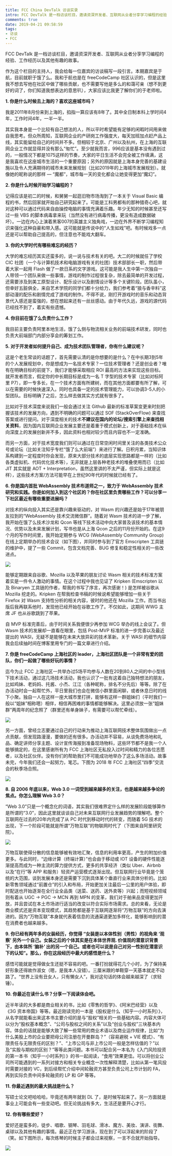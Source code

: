 ```yaml
---
title: FCC China DevTalk 访谈实录
intro: FCC DevTalk 是一档访谈栏目，邀请资深开发者、互联网从业者分享学习编程的经验、工作经历以及其他有趣的故事。作为这个栏目的主持人，我会给每一位嘉宾的访谈稿写一段引言。本期嘉宾是于航，目前就职于饿了么。我和于航也是在 freeCodeCamp 社区认识的，但是这里我不想去写他在社区中做了哪些贡献，也不需要写他是多么的和蔼可亲（想不到更好的词了，你们知道我想表达的意思叭），大家应该比我更了解你们的于老师啦。
comments: true
date: 2019-04-21 09:58:59
tags:
- 访谈
- FCC
---
```

FCC DevTalk 是一档访谈栏目，邀请资深开发者、互联网从业者分享学习编程的经验、工作经历以及其他有趣的故事。

作为这个栏目的主持人，我会给每一位嘉宾的访谈稿写一段引言。本期嘉宾是于航，目前就职于饿了么。我和于航也是在 freeCodeCamp 社区认识的，但是这里我不想去写他在社区中做了哪些贡献，也不需要写他是多么的和蔼可亲（想不到更好的词了，你们知道我想表达的意思叭），大家应该比我更了解你们的于老师啦。

**1. 你是什么时候去上海的？喜欢这座城市吗？**

我是2011年8月份来到上海的，掐指一算应该有8年了。其中全日制本科上学时间4年，工作时间4年，一半一半。

其实我本身是一个比较有自己想法的人，所以平时希望能有足够的闲暇时间用来做自我思考。但众所周知，互联网企业的产研岗工作强度大，每天加班加点赶产品上线，其实能留给自己的时间并不多。但相较于北京、广州以及杭州，在上海的互联网企业工作就显得并没有那么“匆忙”。至少就我而言，996应该是基本没有遇到过的，一般情况下都是1075这样的节奏，大家的平日生活不会完全被工作填满，这是我喜欢在这座城市生活的一个重要原因；另外的原因就是上海本身完善的基建设施以及令人充满期待的城市未来发展规划（比如2019年的上海城市发展规划）。就像她的昵称说的那样 — “魔都”，城市每一天的变化都会让她变得更加“魔幻”。


**2. 你是什么时候开始学习编程的？**

记得应该是初二的时候，和舅舅一起逛旧物市场淘到了一本关于 Visual Basic 编程的书，然后回家就开始自己研究起来了。可能是工科男都有的那种猎奇心吧，就对这种可以通过代码来自由操控电脑的事情充满着乐趣。年少无知的时候甚至还写过一些 VBS 的脚本病毒拿来玩（当然没有进行病毒传播，更没有造成数据破坏）。一边在内心上演着黑客007的英雄主义独角戏，一边在外界不断学习编程知识来强化这种自豪和带入感。这可能就是传说中的“人生如戏”吧。有时候戏多一点还是可以帮助自己提高的，但注意也不能戏大翻车。

**3. 你的大学时代有哪些难忘的经历？**

大学的难忘经历其实还蛮多的，说一说与技术有关的吧。大二的时候就任了学校 CIC 社团（一个与计算机技术和电脑游戏有关的社团）技术部部长一职，然后带着大家一起用 Flash 做了一款日系的文字游戏。这可能是我人生中第一次独自一人带领一个团队来做一些事情，游戏的制作过程很复杂，除去最简单的开发过程，还需要涉及到美工原型设计、配乐设计以及剧情设计等多个关键阶段。团队虽小，但幸好五脏俱全，来自艺术学院的同学们都十分给力，我们参考着“狼与香辛料”这部动漫的配乐和剧情完成了游戏的制作。不得不说，刚打开游戏时的音乐和动态背景代入感还是蛮强的，想在想起来还有一丝丝感动。由于年代久远，游戏的源代码已经找不到了，着实有些遗憾。

**4. 你目前在饿了么负责什么工作？**

我目前主要负责阿里本地生活，饿了么侧与物流相关业务的前端技术研发，同时也负责大前端部门内部分享会的筹划工作。

**5. 对于开发者如何提升自己、成为技术团队管理者，你有什么建议呢？**

这是个老生常谈的话题了，首先需要认清的是你想要的是什么？在中长期3到5年的个人发展规划中，你是想成为一名技术专家？一位技术管理者？还是创业者？唯有在明确目标的前提下，我们才能够采取相应 ROI 最高的方法来实现这些目标。就开发者而言，假定你的中长期目标是成为一名 T 字型的技术专家（比如对标阿里 P7），即一专多长，在一个技术方面有所建树，而在其他方面都要有所了解，可以在需要的时候快速深入。同时也具备一定的技术管理能力，可以协调3-5人的小型团队。目标明确了之后，怎么样去做其实方式就有很多了。

比如对于技术深度来说我们一般会通过关注 Github 最新的标准草案变更来时刻把握该技术的发展方向，遇到不明确的问题可以通过 SOF (StackOverFlow) 来查找答案或进行提问。对于深度相关的技术**不建议在国内的论坛/搜索引擎上来查找相关资料**，因为国内互联网企业发展主要还是着重于模式创新上，对于基础技术在纵向深度上的发展创新并不多，因此资料也相对较少而且内容也不一定准确。

而另一方面，对于技术宽度我们则可以通过在日常空闲时间里关注的各类技术公众号或论坛（比如关注知乎专栏“饿了么大前端”）来进行了解。日积月累，当知识体系构建到一定程度时你会发现，原来大部分技术的底层实现思路都是一样的（比如各类虚拟机、代码优化技术等），无非就是上层各种老技术的堆叠使用而已（比如 JIT 其实就是 AOT + Interpretation，虽然这里讲的不太严谨，但实际上就是这样），这些技术方案/方法可能早在上世纪90年代的时候就已经有了。

**6. 你是国内首批 WebAssembly 技术布道师之一，致力于 WebAssembly 技术研究和实践。你是如何加入到这个社区的？你在社区里负责哪些工作？可以分享一下社区最近有哪些重要进展吗？**

对技术的纵向投入其实还是靠兴趣来驱动的，对 Wasm 的兴趣还是始于17年被朋友拉到的“WebAssembly 技术交流微信群”。随着对 Wasm 技术的进一步了解，我开始在饿了么技术沙龙和 Qcon 等线下技术活动中向大家普及该技术的基本情况、优势以及未来发展计划，写书也是从上海 Qcon 之后的11月份开始的。在这9个月的写作时间里，我开始定期参与 WCG (WebAssembly Community Group) 在线上定期举办的技术会议（如下图），并同时参与到了官方 Emscripten 工具链的维护中，提了一些 Commit，包含文档完善、BUG 修复和稳定性相关的一些改进点。

![](1.png)

能够定期跟来自谷歌、Mozilla 以及苹果的朋友讨论 Wasm 相关的技术标准方案着实是一件令人激动的事情。在这个过程中我也见证了 Kripken (Emscripten 以及 Binaryen 工具链的作者，帮我的书写了序言，再次感谢！) 是怎样被谷歌从 Mozilla 挖走的。Kripken 在帮我检查书稿的时候说希望能够增加一些关于 Firefox 对 Wasm 支持性分析的相关内容，彼时的他还在 Mozilla 工作。而当书出版后我再联系他时，发现他已经开始在谷歌工作了。不仅如此，这期间 WWG 主席 JF 也从谷歌跳到了苹果。

自 MVP 标准完善后，由于时间关系我便很少再参加 WCG 举办的线上会议了。但 Wasm 技术的发展却一直看在眼里，包括 Post-MVP 标准的进一步完善以及最近提出的 WASI，无疑不是能够在未来大放异彩的技术革新。关于 WASI 的细节内容我会后续抽时间在博客里用专门的一篇文章进行介绍。


**7. 你是 freeCodeCamp 上海社区的 leader，上海社区团队是一个非常有爱的团队，你们一起做了哪些好玩的事情？**

迄今为止 FCC 上海社区一共举办过5场平均参与人数在20到80人之间的中小型线下技术活动，通过这几场技术活动，我也认识了一批有这着自己独特想法的朋友，比如鸡妹、老妈妈、托酱、小杰、江江（各种昵称，排名不分先后）等等。除了在办活动时会一起帮忙外，平日里我们也会在微信小群里面闲聊，或者休息日时的线下小聚。独自一人在这样一座大城市里打拼，能够有这样一群姐妹们（平时我们一般以“姐妹”相称嗯）相伴，相信再困难的事情都能够解决。这里必须放一张“姐妹群”两周年的纪念照了（群里还有单身妹子，有需要可以帮忙牵线）。


![](4.jpeg)

另一方面，曾经立志要通过自己的行动来为推动上海互联网技术整体氛围做出一点点贡献，但发现路漫漫，要做的还有很多。办活动并不容易，从谈免费场地和礼品、确定讲师分享主题、设计宣传海报到准备现场物料，这些环节都不是我一个人能够搞定的，在这里感谢所有为 FCC 上海社区无私投入过时间和精力的各位志愿者，以及社区伙伴。没有你们的帮助我们不可能成功地举办了这么多场活动。故事未完，今年我们还会一起努力，笔芯。下图为 2018 年 FCC 上海社区“四季”交流会的秋季场合照。

![](3.jpeg)

**8. 自 2006 年底以来，Web 3.0 一词受到越来越多的关注，也是越来越多争论的焦点。你怎么理解 Web 3.0？**

“Web 3.0”只是一个概念化的词语，其实我们很难界定什么样的发展阶段能够算作是所谓的“3.0”，因此这里就谈谈自己对未来互联网行业发展趋势的理解吧。整个互联网在过去的20年内完成了从 PC 时代到移动时代的转变，而随着 5G 技术的出现，下一个阶段可能就是所谓“万物互联”的物联网时代了（下图来自阿里研究院）。

![](2.png)

万物互联使得分散的信息能够被有效地汇聚，信息的利用率更高，产生的附加价值更多。与此同时，“边缘计算（终端计算）”也会由于移动或 IOT 设备的硬件性能逐渐提高而成为一种主流的算力提供方式，更多的共享经济（类似 Uber、Airbnb 以及“在行”等 APP 和服务）轻资产运营模式逐渐出现。但互联网行业毕竟是个笼统的大范围，谈到发展本身还是需要下沉到具体某个垂直行业来具体分析的。比如新零售领域通过“前置仓”的引入和布局，开始更加关注最后一公里的用户体验，即时配送也开始逐渐在全行业全品类（送菜、送药、送外卖等）兴起；而短视频领域则有着从 UGC -> PGC -> MCN 再到 MPN 的变革，我们对于舶来品变得更加开放，并且尝试在本土市场进行适当的改变以符合实际市场需求。总的来看，无论是商业模式还是资本变现模式，其趋势都是基于互联网逐渐将“万物互联”的方向去演进的。因为“万物互联”本身就代表着信息的流通渠道更加多样化，能够影响到的潜在消费者也越来越多。

**9. 你已经有两年多的女装经历，你觉得 “女装是以本体性别（男性）的视角来 ‘观察’ 另外一个自己。女装之后的个体其实是在本体世界观. 价值观的潜意识背景下，由本体所 ‘脑补’ 出的另一个自己。或者也可以说是自己对另一性别在潜意识下的认知”。那么，你在这段经历中最大的感悟是什么？**

感悟可能就是觉得做女生还挺不容易的吧。一番打扮就得花几个小时，为了保持美好形象还得故作淑女（嗯，是我本人没错）。三厘米跟的单鞋穿一天基本就走不动路了。“世界上没有丑女人，只有懒女人”，我对这句话的体会越来越深了（求轻锤）。


**10. 你最近在读什么书？分享一下阅读体会吧。**

近半年读的大多都是商业相关的书，比如《零售的哲学》、《阿米巴经营》以及《3G 资本帝国》等等。最近刚读完的一本是《股权是什么（知乎一小时系列）》，从名字就能看出来这本书主要介绍的是与“股权”相关的一些基础内容。内容大体可以分为“股权基本概念”、“公司与股权之间的关系”以及“创业与股权”三块基本内容。体会的话就是能够大致了解一些常用的商业术语以及商业运作规律，比如“为什么美股上市的企业要把母公司注册在开曼群岛？”（容易避税 + VIE 模式）、“有限责任与无限责任的区别？”、“上市公司与非上市公司一般是怎样估值的？”以及“实股与期权的区别？”等等此类问题。本书可以配合另一本名为《入门风险投资的第一本书（知乎一小时系列）》的书一起阅读，“食用”效果更佳。可以将创业公司所可能遇到的一系列对接方和相关专业概念一次性解释清楚，比如从第一笔风投时需要对接的 VC，到后续帮忙介绍中间轮融资方甚至负责公司上市计划的 FA，再到实际负责中间多轮融资的 LP 和 GP 等等。

**11. 你最近遇到的最大挑战是什么？**

写硕士论文吧哈哈哈，毕竟还有两年就到 DL 了，是时候写起来了。另一方面就是事业上可能会有一些变动吧。但无论挑战有多大，生活还是要开心才行。


**12. 你有哪些爱好？**

爱好还是蛮多的，徒步、唱歌、钢琴、羽毛球、滑冰、魔方、美妆、演讲、街舞、桌球以及其他有趣的事情。最近正在学习游泳，现在到了可以浮起来的阶段了（笑。如下图所示，每次练琴的时候主子都会过来视察，一言不合就开始指导。

![](5.jpeg)